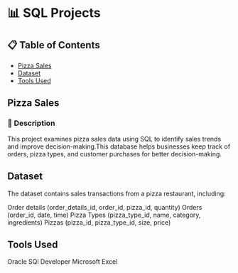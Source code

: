 # 📊 SQL Projects  

## 📋 Table of Contents  
- [Pizza Sales](#pizza-sales)
- [Dataset](#dataset)
- [Tools Used](#tools-used)

## Pizza Sales  
### 📌 Description 
This project examines pizza sales data using SQL to identify sales trends and improve decision-making.This database helps businesses keep track of orders, pizza types, and customer purchases for better decision-making.

## Dataset
The dataset contains sales transactions from a pizza restaurant, including:

Order details (order_details_id, order_id,	pizza_id,	quantity)
Orders (order_id,	date,	time)
Pizza Types (pizza_type_id,	name,	category,	ingredients)
Pizzas (pizza_id,	pizza_type_id, size, price)

## Tools Used
Oracle SQl Developer
Microsoft Excel
